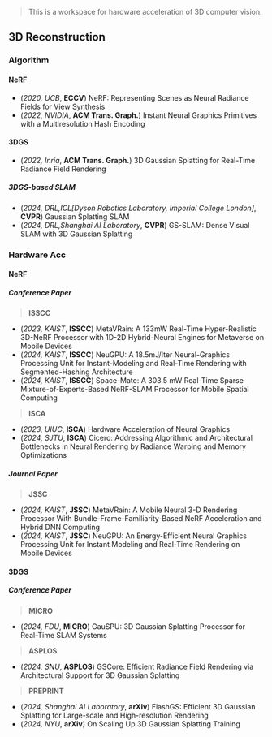 > This is a workspace for hardware acceleration of 3D computer vision.

## 3D Reconstruction

### Algorithm

#### NeRF

- (*2020, UCB*, **ECCV**) NeRF: Representing Scenes as Neural Radiance Fields for View Synthesis
- (*2022, NVIDIA*, **ACM Trans. Graph.**) Instant Neural Graphics Primitives with a Multiresolution Hash Encoding

#### 3DGS

- (*2022, Inria*, **ACM Trans. Graph.**) 3D Gaussian Splatting for Real-Time Radiance Field Rendering

##### 3DGS-based SLAM

- (*2024, DRL,ICL[Dyson Robotics Laboratory, Imperial College London]*, **CVPR**) Gaussian Splatting SLAM
- (*2024, DRL,Shanghai AI Laboratory*, **CVPR**) GS-SLAM: Dense Visual SLAM with 3D Gaussian Splatting


### Hardware Acc

#### NeRF

##### Conference Paper

> **ISSCC**

- (*2023, KAIST*, **ISSCC**) MetaVRain: A 133mW Real-Time Hyper-Realistic 3D-NeRF Processor with 1D-2D Hybrid-Neural Engines for Metaverse on Mobile Devices
- (*2024, KAIST*, **ISSCC**) NeuGPU: A 18.5mJ/Iter Neural-Graphics Processing Unit for Instant-Modeling and Real-Time Rendering with Segmented-Hashing Architecture
- (*2024, KAIST*, **ISSCC**) Space-Mate: A 303.5 mW Real-Time Sparse Mixture-of-Experts-Based NeRF-SLAM Processor for Mobile Spatial Computing

> **ISCA**

- (*2023, UIUC*, **ISCA**) Hardware Acceleration of Neural Graphics
- (*2024, SJTU*, **ISCA**) Cicero: Addressing Algorithmic and Architectural Bottlenecks in Neural Rendering by Radiance Warping and Memory Optimizations


##### Journal Paper

> **JSSC**

- (*2024, KAIST*, **JSSC**) MetaVRain: A Mobile Neural 3-D Rendering Processor With Bundle-Frame-Familiarity-Based NeRF Acceleration and Hybrid DNN Computing
- (*2024, KAIST*, **JSSC**) NeuGPU: An Energy-Efficient Neural Graphics Processing Unit for Instant Modeling and Real-Time Rendering on Mobile Devices


#### 3DGS

##### Conference Paper

> **MICRO**

- (*2024, FDU*, **MICRO**) GauSPU: 3D Gaussian Splatting Processor  for Real-Time SLAM Systems

> **ASPLOS**

- (*2024, SNU*, **ASPLOS**) GSCore: Efficient Radiance Field Rendering via Architectural Support for 3D Gaussian Splatting

> **PREPRINT**

- (*2024, Shanghai AI Laboratory*, **arXiv**) FlashGS: Efficient 3D Gaussian Splatting for Large-scale and High-resolution Rendering
- (*2024, NYU*, **arXiv**) On Scaling Up 3D Gaussian Splatting Training

